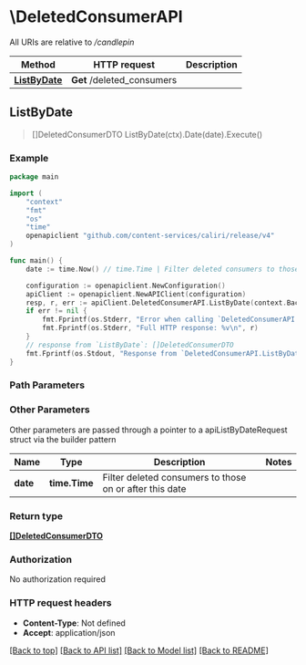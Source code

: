 # \DeletedConsumerAPI

All URIs are relative to */candlepin*

Method | HTTP request | Description
------------- | ------------- | -------------
[**ListByDate**](DeletedConsumerAPI.md#ListByDate) | **Get** /deleted_consumers | 



## ListByDate

> []DeletedConsumerDTO ListByDate(ctx).Date(date).Execute()





### Example

```go
package main

import (
	"context"
	"fmt"
	"os"
    "time"
	openapiclient "github.com/content-services/caliri/release/v4"
)

func main() {
	date := time.Now() // time.Time | Filter deleted consumers to those on or after this date (optional)

	configuration := openapiclient.NewConfiguration()
	apiClient := openapiclient.NewAPIClient(configuration)
	resp, r, err := apiClient.DeletedConsumerAPI.ListByDate(context.Background()).Date(date).Execute()
	if err != nil {
		fmt.Fprintf(os.Stderr, "Error when calling `DeletedConsumerAPI.ListByDate``: %v\n", err)
		fmt.Fprintf(os.Stderr, "Full HTTP response: %v\n", r)
	}
	// response from `ListByDate`: []DeletedConsumerDTO
	fmt.Fprintf(os.Stdout, "Response from `DeletedConsumerAPI.ListByDate`: %v\n", resp)
}
```

### Path Parameters



### Other Parameters

Other parameters are passed through a pointer to a apiListByDateRequest struct via the builder pattern


Name | Type | Description  | Notes
------------- | ------------- | ------------- | -------------
 **date** | **time.Time** | Filter deleted consumers to those on or after this date | 

### Return type

[**[]DeletedConsumerDTO**](DeletedConsumerDTO.md)

### Authorization

No authorization required

### HTTP request headers

- **Content-Type**: Not defined
- **Accept**: application/json

[[Back to top]](#) [[Back to API list]](../README.md#documentation-for-api-endpoints)
[[Back to Model list]](../README.md#documentation-for-models)
[[Back to README]](../README.md)

